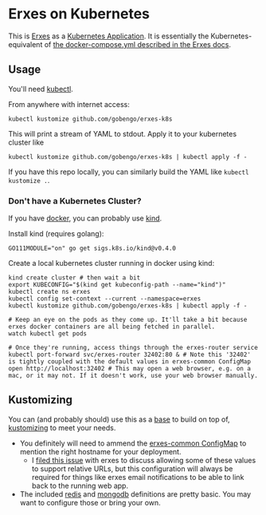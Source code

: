 # Erxes on Kubernetes

This is [Erxes](https://github.com/erxes/erxes) as a [Kubernetes Application](https://github.com/kubernetes-sigs/kustomize/blob/master/docs/glossary.md#application). It is essentially the Kubernetes-equivalent of [the docker-compose.yml described in the Erxes docs](https://docs.erxes.io/docs/installation/docker).

## Usage

You'll need [kubectl](https://kubernetes.io/docs/tasks/tools/install-kubectl/).

From anywhere with internet access:

```
kubectl kustomize github.com/gobengo/erxes-k8s
```

This will print a stream of YAML to stdout. Apply it to your kubernetes cluster like

```
kubectl kustomize github.com/gobengo/erxes-k8s | kubectl apply -f -
```

If you have this repo locally, you can similarly build the YAML like `kubectl kustomize .`.

### Don't have a Kubernetes Cluster?

If you have [docker](https://github.com/docker/docker-ce), you can probably use [kind](https://github.com/kubernetes-sigs/kind).

Install kind (requires golang):
```
GO111MODULE="on" go get sigs.k8s.io/kind@v0.4.0
```

Create a local kubernetes cluster running in docker using kind:

```
kind create cluster # then wait a bit
export KUBECONFIG="$(kind get kubeconfig-path --name="kind")"
kubectl create ns erxes
kubectl config set-context --current --namespace=erxes
kubectl kustomize github.com/gobengo/erxes-k8s | kubectl apply -f -

# Keep an eye on the pods as they come up. It'll take a bit because erxes docker containers are all being fetched in parallel.
watch kubectl get pods

# Once they're running, access things through the erxes-router service
kubectl port-forward svc/erxes-router 32402:80 & # Note this '32402' is tightly coupled with the default values in erxes-common ConfigMap
open http://localhost:32402 # This may open a web browser, e.g. on a mac, or it may not. If it doesn't work, use your web browser manually.
```

## Kustomizing

You can (and probably should) use this as a [base](https://github.com/kubernetes-sigs/kustomize/blob/master/docs/glossary.md#base) to build on top of, [kustomizing](https://kustomize.io/) to meet your needs.

* You definitely will need to ammend the [erxes-common ConfigMap](./lib/erxes-common/erxes-common-configmap.yaml) to mention the right hostname for your deployment.
  * I [filed this issue](https://github.com/erxes/erxes/issues/1152) with erxes to discuss allowing some of these values to support relative URLs, but this configuration will always be required for things like erxes email notifications to be able to link back to the running web app.
* The included [redis](./lib/redis) and [mongodb](./lib/mongodb) definitions are pretty basic. You may want to configure those or bring your own.
